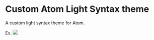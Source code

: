 # Custom Atom Light Syntax theme

A custom light syntax theme for Atom.

Ex.
![](https://f.cloud.github.com/assets/671378/2264690/886ce496-9e75-11e3-971a-9a24f359c481.png)
